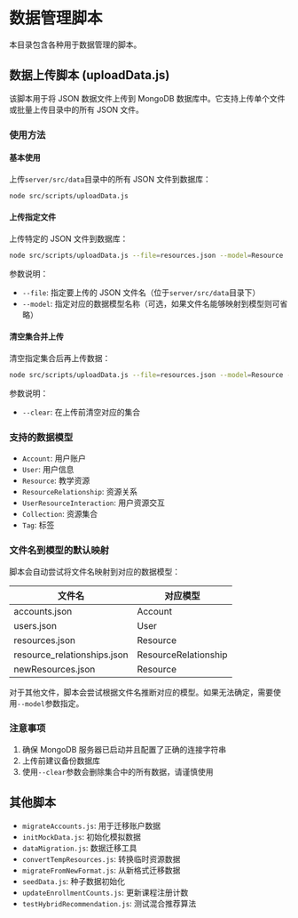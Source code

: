 # 数据管理脚本

本目录包含各种用于数据管理的脚本。

## 数据上传脚本 (uploadData.js)

该脚本用于将 JSON 数据文件上传到 MongoDB 数据库中。它支持上传单个文件或批量上传目录中的所有 JSON 文件。

### 使用方法

#### 基本使用

上传`server/src/data`目录中的所有 JSON 文件到数据库：

```bash
node src/scripts/uploadData.js
```

#### 上传指定文件

上传特定的 JSON 文件到数据库：

```bash
node src/scripts/uploadData.js --file=resources.json --model=Resource
```

参数说明：

-   `--file`: 指定要上传的 JSON 文件名（位于`server/src/data`目录下）
-   `--model`: 指定对应的数据模型名称（可选，如果文件名能够映射到模型则可省略）

#### 清空集合并上传

清空指定集合后再上传数据：

```bash
node src/scripts/uploadData.js --file=resources.json --model=Resource --clear
```

参数说明：

-   `--clear`: 在上传前清空对应的集合

### 支持的数据模型

-   `Account`: 用户账户
-   `User`: 用户信息
-   `Resource`: 教学资源
-   `ResourceRelationship`: 资源关系
-   `UserResourceInteraction`: 用户资源交互
-   `Collection`: 资源集合
-   `Tag`: 标签

### 文件名到模型的默认映射

脚本会自动尝试将文件名映射到对应的数据模型：

| 文件名                      | 对应模型             |
| --------------------------- | -------------------- |
| accounts.json               | Account              |
| users.json                  | User                 |
| resources.json              | Resource             |
| resource_relationships.json | ResourceRelationship |
| newResources.json           | Resource             |

对于其他文件，脚本会尝试根据文件名推断对应的模型。如果无法确定，需要使用`--model`参数指定。

### 注意事项

1. 确保 MongoDB 服务器已启动并且配置了正确的连接字符串
2. 上传前建议备份数据库
3. 使用`--clear`参数会删除集合中的所有数据，请谨慎使用

## 其他脚本

-   `migrateAccounts.js`: 用于迁移账户数据
-   `initMockData.js`: 初始化模拟数据
-   `dataMigration.js`: 数据迁移工具
-   `convertTempResources.js`: 转换临时资源数据
-   `migrateFromNewFormat.js`: 从新格式迁移数据
-   `seedData.js`: 种子数据初始化
-   `updateEnrollmentCounts.js`: 更新课程注册计数
-   `testHybridRecommendation.js`: 测试混合推荐算法
